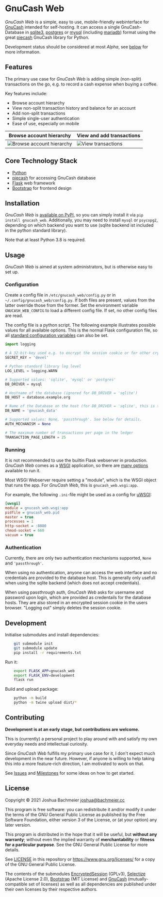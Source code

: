 GnuCash Web
===========

*GnuCash Web* is a simple, easy to use, mobile-friendly webinterface for
[GnuCash](https://gnucash.org/) intended for self-hosting. It can access a single
GnuCash-Database in [sqlite3](https://sqlite.org/index.html),
[postgres](https://www.postgresql.org/) or [mysql](https://www.mysql.com/de/) (including
[mariadb](https://mariadb.org/)) format using the great
[piecash](https://pypi.org/project/piecash/) GnuCash library for Python.

Development status should be considered at most *Alpha*, see [below](#Contributing) for
more information.

Features
--------

The primary use case for *GnuCash Web* is adding simple (non-split) transactions on the
go, e.g. to record a cash expense when buying a coffee.

Key features include:

- Browse account hierarchy
- View non-split transaction history and balance for an account
- Add non-split transactions
- Simple single-user authentication
- Ease of use, especially on mobile

| Browse account hierarchy                                                  | View and add transactions                                            |
|---------------------------------------------------------------------------|----------------------------------------------------------------------|
| ![Browse account hierarchy](/screenshots/book.accounts.list.png?raw=true) | ![View transactions](/screenshots/book.accounts.ledger.png?raw=true) |

Core Technology Stack
---------------------

- [Python](https://www.python.org/)
- [piecash](https://pypi.org/project/piecash/) for accessing GnuCash database
- [Flask](https://palletsprojects.com/p/flask/) web framework
- [Bootstrap](https://getbootstrap.com/) for frontend design

Installation
------------

*GnuCash Web* is [available on PyPI](https://pypi.org/project/GnuCash-Web/), so you can
simply install it via `pip install gnucash_web`. Additionally, you may need to install
`mysql` or `psycopg2`, depending on which backend you want to use (sqlite backend ist
included in the python standard library).

Note that at least Python 3.8 is required.

Usage
-----

*GnuCash Web* is aimed at system administrators, but is otherwise easy to set up.

### Configuration

Create a config file in `/etc/gnucash_web/config.py` or in
`~/.config/gnucash_web/config.py`.  If both files are present, values from the latter
override those from the former.  Set the environment variable `GNUCASH_WEB_CONFIG` to load
a different config file. If set, no other config files are read.

The config file is a python script. The following example illustrates possible values for
all available options. This is the normal Flask configuration file, so all [standard
configuration
variables](https://flask.palletsprojects.com/en/2.0.x/config/#builtin-configuration-values)
can also be set.

```python
import logging

# A 32-bit-key used e.g. to encrypt the session cookie or for other cryptographic operations
SECRET_KEY = 'devel'

# Python standard library log level
LOG_LEVEL = logging.WARN

# Supported values: 'sqlite', 'mysql' or 'postgres'
DB_DRIVER = mysql

# Hostname of the database (ignored for DB_DRIVER = 'sqlite')
DB_HOST = database.example.org

# Name of the Database on the host (for DB_DRIVER = 'sqlite', this is the 'path/to/db.sqlite')
DB_NAME = 'gnucash_data'

# Supported values: None, 'passthrough'. See below for details.
AUTH_MECHANISM = None

# The maximum number of transactions per page in the ledger
TRANSACTION_PAGE_LENGTH = 25
```

### Running

It is not recommended to use the builtin Flask webserver in production. *GnuCash Web*
comes as a [WSGI](https://wsgi.readthedocs.io/en/latest/) application, so there are [many
options](https://flask.palletsprojects.com/en/2.0.x/deploying/) available to run it.

Most WSGI Webserver require setting a "module", which is the WSGI object that runs the
app. For *GnuCash Web*, this is `gnucash_web.wsgi:app`.

For example, the following `.ini`-file might be used as a config for
[uWSGI](https://uwsgi-docs.readthedocs.io/en/latest/):

```ini
[uwsgi]
module = gnucash_web.wsgi:app
pidfile = gnucash_web.pid
master = true
processes = 1
http-socket = :8080
chmod-socket = 660
vacuum = true
```

### Authentication

Currently, there are only two authentication mechanisms supported, `None` and `'passthrough'`.

When using no authentication, anyone can access the web interface and no credentials are
provided to the database host. This is generally only usefull when using the sqlite
backend (which does not accept credentials).

When using passthrough auth, *GnuCash Web* asks for username and password upon login,
which are provided as credentails for the database hosts. They are also stored in an
encrypted session cookie in the users browser. "Logging out" simply deletes the session
cookie.



Development
-----------

Initialise submodules and install dependencies:
```sh
    git submodule init
    git submodule update
    pip install -r requirements.txt

```

Run it:
```sh
    export FLASK_APP=gnucash_web
    export FLASK_ENV=development
    flask run
```

Build and upload package:
```sh
    python -m build
    python -m twine upload dist/*
```

Contributing
------------

**Development is at an early stage, but contributions are welcome.**

This is (currently) a personal project to play around with and satisfy my own everyday
needs and intellectual curiosity.

Since *GnuCash Web* fulfills my primary use case for it, I don't expect much development
in the near future. However, if anyone is willing to help taking this into a more
feature-rich direction, I am motivated to work on that.

See [Issues](https://github.com/joshuabach/gnucash-web/issues) and
[Milestones](https://github.com/joshuabach/gnucash-web/milestones) for some ideas on how
to get started.

License
-------

Copyright © 2021 Joshua Bachmeier <joshua@bachmeier.cc>

This program is free software: you can redistribute it and/or modify it under the terms of
the GNU General Public License as published by the Free Software Foundation, either
version 3 of the License, or (at your option) any later version.

This program is distributed in the hope that it will be useful, but **without any
warranty**; without even the implied warranty of **merchantability** or **fitness for a
particular purpose**.  See the GNU General Public License for more details.

See [LICENSE](LICENSE) in this repository or https://www.gnu.org/licenses/ for a copy of
the GNU General Public License.

The contents of the submodules
[EncryptedSession](https://github.com/SaintFlipper/EncryptedSession) (GPLv3),
[Selectize](https://github.com/selectize/selectize.js) (Apache License 2.0),
[Bootstrap](https://github.com/twbs/bootstrap) (MIT License) and
[GnuCash](https://github.com/Gnucash/gnucash) (mutually-compatible set of licenses) as
well as all dependencies are published under their own licenses by their respective authors.
